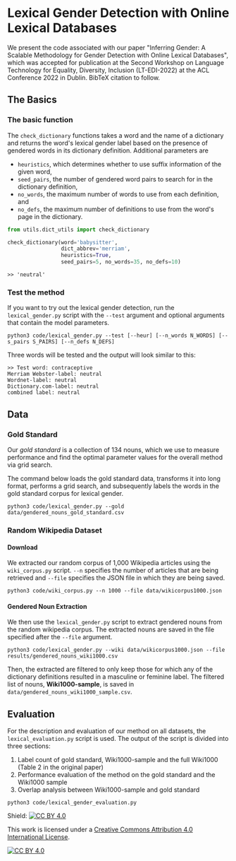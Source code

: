 # Lexical Gender Detection with Online Lexical Databases
We present the code associated with our paper 
"Inferring Gender: A Scalable Methodology for Gender Detection with Online Lexical Databases", which was 
accepted for publication at the Second Workshop on Language Technology for Equality, Diversity, Inclusion (LT-EDI-2022)
at the ACL Conference 2022 in Dublin. BibTeX citation to follow. 

## The Basics
### The basic function

The `check_dictionary` functions takes a word and the name of a dictionary and returns the word's lexical gender label
based on the presence of gendered words in its dictionary definition.
Additional parameters are 
- `heuristics`, which determines whether to use suffix information of the given word, 
- `seed_pairs`, the number of gendered word pairs to search for in the dictionary definition, 
- `no_words`, the maximum number of words to use from each definition, and
- `no_defs`, the maximum number of definitions to use from the word's page in the dictionary.


```python
from utils.dict_utils import check_dictionary

check_dictionary(word='babysitter', 
                 dict_abbrev='merriam', 
                 heuristics=True, 
                 seed_pairs=5, no_words=35, no_defs=10)
```
```
>> 'neutral'
```
### Test the method
If you want to try out the lexical gender detection, run the `lexical_gender.py` script with the `--test` argument
and optional arguments that contain the model parameters.
```commandline
python3 code/lexical_gender.py --test [--heur] [--n_words N_WORDS] [--s_pairs S_PAIRS] [--n_defs N_DEFS]
```
Three words will be tested and the output will look similar to this: 
```
>> Test word: contraceptive
Merriam Webster-label: neutral
Wordnet-label: neutral
Dictionary.com-label: neutral
combined label: neutral
```

## Data

### Gold Standard
Our _gold standard_ is a collection of 134 nouns, which we use to measure performance and
find the optimal parameter values for the overall method via grid search. 

The command below loads the gold standard data, transforms it into long format, performs a grid search, and subsequently
labels the words in the gold standard corpus for lexical gender.
```commandline
python3 code/lexical_gender.py --gold data/gendered_nouns_gold_standard.csv 
```

### Random Wikipedia Dataset

#### Download
We extracted our random corpus of 1,000 Wikipedia articles using the `wiki_corpus.py` script. 
`--n` specifies the number of articles that are being retrieved and `--file` specifies the 
JSON file in which they are being saved.
```commandline
python3 code/wiki_corpus.py --n 1000 --file data/wikicorpus1000.json
```

#### Gendered Noun Extraction
We then use the `lexical_gender.py` script to extract gendered nouns from the random wikipedia corpus.
The extracted nouns are saved in the file specified after the `--file` argument.
```commandline
python3 code/lexical_gender.py --wiki data/wikicorpus1000.json --file results/gendered_nouns_wiki1000.csv
```

Then, the extracted are filtered to only keep those for which any of the dictionary definitions resulted in 
a masculine or feminine label. 
The filtered list of nouns, **Wiki1000-sample**, is saved in `data/gendered_nouns_wiki1000_sample.csv`.


## Evaluation
For the description and evaluation of our method on all datasets, the `lexical_evaluation.py` script is used.
The output of the script is divided into three sections: 
1. Label count of gold standard, Wiki1000-sample and the full Wiki1000 (Table 2 in the original paper)
2. Performance evaluation of the method on the gold standard and the Wiki1000 sample
3. Overlap analysis between Wiki1000-sample and gold standard
```commandline
python3 code/lexical_gender_evaluation.py
```



Shield: [![CC BY 4.0][cc-by-shield]][cc-by]

This work is licensed under a
[Creative Commons Attribution 4.0 International License][cc-by].

[![CC BY 4.0][cc-by-image]][cc-by]

[cc-by]: http://creativecommons.org/licenses/by/4.0/
[cc-by-image]: https://i.creativecommons.org/l/by/4.0/88x31.png
[cc-by-shield]: https://img.shields.io/badge/License-CC%20BY%204.0-lightgrey.svg

